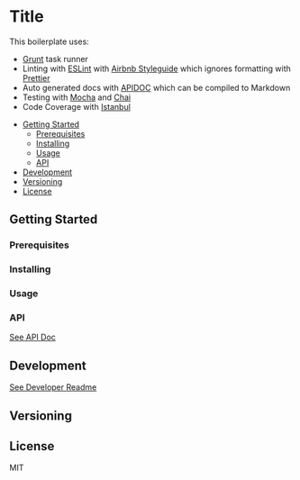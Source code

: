 # Title

This boilerplate uses:

- [Grunt](https://gruntjs.com/) task runner
- Linting with [ESLint](https://eslint.org/) with [Airbnb Styleguide](hhttps://github.com/airbnb/javascript) which ignores formatting with [Prettier](https://github.com/prettier/prettier/)
- Auto generated docs with [APIDOC](http://apidocjs.com) which can be compiled to Markdown
- Testing with [Mocha](https://mochajs.org/) and [Chai](http://chaijs.com/)
- Code Coverage with [Istanbul](https://github.com/gotwarlost/istanbul)

<!-- toc -->

- [Getting Started](#getting-started)
  * [Prerequisites](#prerequisites)
  * [Installing](#installing)
  * [Usage](#usage)
  * [API](#api)
- [Development](#development)
- [Versioning](#versioning)
- [License](#license)

<!-- tocstop -->

## Getting Started

### Prerequisites

### Installing

### Usage

### API

[See API Doc](docs/API.md)

## Development

[See Developer Readme](docs/DEV_README.md)


## Versioning


## License

MIT
